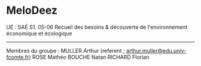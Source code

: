 # MeloDeez

UE : SAÉ S1. 05-06 Recueil des besoins & découverte de l'environnement économique et écologique
 - - - - - - - - - - - - - - 
Membres du groupe : 
MULLER Arthur (referent ; arthur.muller@edu.univ-fcomte.fr)
ROSE Mathéo
BOUCHE Natan
RICHARD Florian

